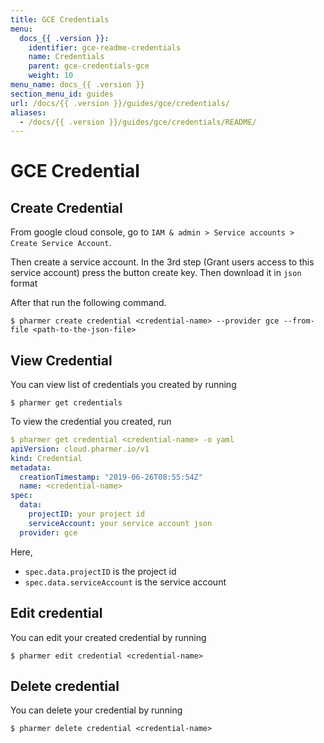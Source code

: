 ```yaml
---
title: GCE Credentials
menu:
  docs_{{ .version }}:
    identifier: gce-readme-credentials
    name: Credentials
    parent: gce-credentials-gce
    weight: 10
menu_name: docs_{{ .version }}
section_menu_id: guides
url: /docs/{{ .version }}/guides/gce/credentials/
aliases:
  - /docs/{{ .version }}/guides/gce/credentials/README/
---
```


# GCE Credential

## Create Credential
From google cloud console, go to `IAM & admin > Service accounts > Create Service Account`.

Then create a service account. In the 3rd step (Grant users access to this service account) press the button create key.
Then download it in `json` format

After that run the following command.

```console
$ pharmer create credential <credential-name> --provider gce --from-file <path-to-the-json-file>
```

## View Credential
You can view list of credentials you created by running

```console
$ pharmer get credentials
```

To view the credential you created, run

```yaml
$ pharmer get credential <credential-name> -o yaml
apiVersion: cloud.pharmer.io/v1
kind: Credential
metadata:
  creationTimestamp: "2019-06-26T08:55:54Z"
  name: <credential-name>
spec:
  data:
    projectID: your project id
    serviceAccount: your service account json
  provider: gce
```

Here,
 - `spec.data.projectID` is the project id
 - `spec.data.serviceAccount` is the service account


## Edit credential

You can edit your created credential by running

```console
$ pharmer edit credential <credential-name>
```

## Delete credential

You can delete your credential by running

```console
$ pharmer delete credential <credential-name>
